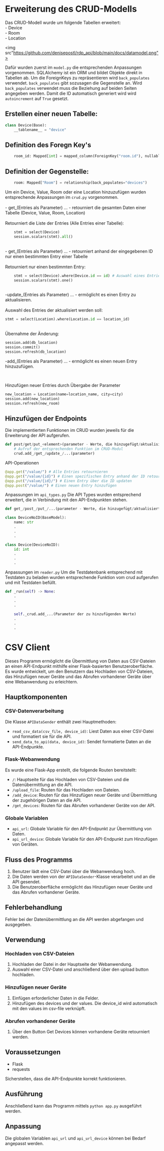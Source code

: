 # Erweiterung des CRUD-Modells
Das CRUD-Modell wurde um folgende Tabellen erweitert: <br>
    - Device <br>
    - Room <br>
    - Location <br>


<img src"https://github.com/denisepostl/rdp_api/blob/main/docs/datamodel.png">

Dafür wurden zuerst im ```model.py``` die entsprechenden Anpassungen vorgenommen. SQLAlchemy ist ein ORM und bildet Objekte direkt in Tabellen ab. Um die ForeignKeys zu repräsentieren wird ```back_populates``` verwendet. ```back_populates``` gibt sozusagen die Gegenstelle an. Wird ```back_populates``` verwendet muss die Beziehung auf beiden Seiten angegeben werden. Damit die ID automatisch generiert wird wird ```autoincrement``` auf ```True``` gesetzt.

## Erstellen einer neuen Tabelle:

```python
class Device(Base):
    __tablename__ = "device"
```

## Definition des Foregn Key's

```python
    room_id: Mapped[int] = mapped_column(ForeignKey("room.id"), nullable=True)
```

## Definition der Gegenstelle:

```python
    room: Mapped["Room"] = relationship(back_populates="devices")
```

Um ein Device, Value, Room oder eine Location hinzuzufügen wurden entsprechende Anpassungen im ```crud.py``` vorgenommen. <br><br>
    - get_<elements>(Entries als Parameter) ... - retourniert die gesamten Daten einer Tabelle (Device, Value, Room, Location) <br><br>
    Retourniert die Liste der Entries (Alle Entries einer Tabelle):
```python
    stmt = select(Device)
    session.scalars(stmt).all()
``` 
<br>
    - get_<element>(Entries als Parameter) ... - retourniert anhand der eingegebenen ID nur einen bestimmten Entry einer Tabelle
<br><br>
Retourniert nur einen bestimmten Entry: <br>

```python
    stmt = select(Device).where(Device.id == id) # Auswahl eines Entries anhand der ID <br>
    session.scalars(stmt).one()
```

<br>
-update_<element>(Entries als Parameter) ... - ermöglicht es einen Entry zu aktualisieren.

<br>
<br>
Auswahl des Entries der aktualisiert werden soll:

```python 
stmt = select(Location).where(Location.id == location_id)
```
<br>
Übernahme der Änderung:

```python
session.add(db_location)
session.commit()
session.refresh(db_location)
```

-add_<element>(Entries als Parameter) ... - ermöglicht es einen neuen Entry hinzuzufügen.

<br>

Hinzufügen neuer Entries durch Übergabe der Parameter
```python
new_location = Location(name=location_name, city=city)
session.add(new_location)
session.refresh(new_room)
```

## Hinzufügen der Endpoints

Die implementierten Funktionen im CRUD wurden jeweils für die Erweiterung der API aufgerufen.

```python
def post/get/put_<element>(parameter - Werte, die hinzugefügt/aktualisiert/zurückgegeben werden sollen):
    # Aufruf der entsprechenden Funktion im CRUD-Modul
    crud.add_/get_/update_/...(parameter)
```

API-Operationen

```python
@app.get("/value/") # Alle Entries retournieren
@app.get("/value/{id}") # Einen spezifischen Entry anhand der ID retournieren
@app.put("/value/{id}/") # Einen Entry über die ID updaten
@app.post("/value/") # Einen neuen Entry hinzufügen
```

Anpassungen im ```api_types.py```
Die API Types wurden entsprechend erweitert, die in Verbindung mit den API-Endpunkten stehen.

```python
def get_/post_/put_/...(parameter - Werte, die hinzugefügt/aktualisiert/zurückgegeb werden sollen) -> List[ApiTypes.Value]:

class DeviceNoID(BaseModel):
    name: str
    .
    .
    . 

class Device(DeviceNoID):
    id: int 
    . 
    . 
    .
```

Anpassungen im ```reader.py```
Um die Testdatenbank entsprechend mit Testdaten zu beladen wurden entsprechende Funktion vom crud aufgerufen und mit Testdaten befüllt.

```python 
def _run(self) -> None:
    .
    .
    .
    
    self._crud.add_...(Parameter der zu hinzufügenden Werte)
    . 
    . 
    .
```

# CSV Client
Dieses Programm ermöglicht die Übermittlung von Daten aus CSV-Dateien an einen API-Endpunkt mithilfe einer Flask-basierten Benutzeroberfläche. Es wurde entwickelt, um den Benutzern das Hochladen von CSV-Dateien, das Hinzufügen neuer Geräte und das Abrufen vorhandener Geräte über eine Webanwendung zu erleichtern.

## Hauptkomponenten

### CSV-Datenverarbeitung

Die Klasse `APIDataSender` enthält zwei Hauptmethoden:

- `read_csv_data(csv_file, device_id)`: Liest Daten aus einer CSV-Datei und formatiert sie für die API.
- `send_data_to_api(data, device_id)`: Sendet formatierte Daten an die API-Endpunkte.

### Flask-Webanwendung

Es wurde eine Flask-App erstellt, die folgende Routen bereitstellt:

- `/`: Hauptseite für das Hochladen von CSV-Dateien und die Datenübermittlung an die API.
- `/upload_file`: Routen für das Hochladen von Dateien.
- `/add_device`: Routen für das Hinzufügen neuer Geräte und Übermittlung der zugehörigen Daten an die API.
- `/get_devices`: Routen für das Abrufen vorhandener Geräte von der API.

### Globale Variablen

- `api_url`: Globale Variable für den API-Endpunkt zur Übermittlung von Daten.
- `api_url_device`: Globale Variable für den API-Endpunkt zum Hinzufügen von Geräten.

## Fluss des Programms

1. Benutzer lädt eine CSV-Datei über die Webanwendung hoch.
2. Die Daten werden von der `APIDataSender`-Klasse verarbeitet und an die API gesendet.
3. Die Benutzeroberfläche ermöglicht das Hinzufügen neuer Geräte und das Abrufen vorhandener Geräte.

## Fehlerbehandlung

Fehler bei der Datenübermittlung an die API werden abgefangen und ausgegeben.

## Verwendung

### Hochladen von CSV-Dateien

1. Hochladen der Datei in der Hauptseite der Webanwendung.
2. Auswahl einer CSV-Datei und anschließend über den upload button hochladen.

### Hinzufügen neuer Geräte

1. Einfügen erforderlicher Daten in die Felder.
2. Hinzufügen des devices und der values. Die device_id wird automatisch mit den values im csv-file verknüpft.

### Abrufen vorhandener Geräte

1. Über den Button Get Devices können vorhandene Geräte retourniert werden.

## Voraussetzungen

- Flask
- requests

Sicherstellen, dass die API-Endpunkte korrekt funktionieren.

## Ausführung

Anschließend kann das Programm mittels ```python app.py``` ausgeführt werden.

## Anpassung

Die globalen Variablen `api_url` und `api_url_device` können bei Bedarf angepasst werden. 
